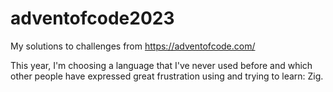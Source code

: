 # adventofcode2023
My solutions to challenges from https://adventofcode.com/

This year, I'm choosing a language that I've never used before and which other people have expressed great frustration using and trying to learn: Zig. 
